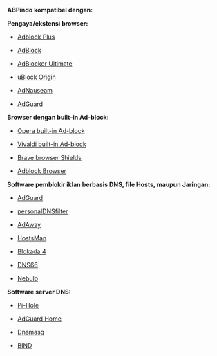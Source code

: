 **ABPindo kompatibel dengan:**

**Pengaya/ekstensi browser:**

- [Adblock Plus](https://adblockplus.org)

- [AdBlock](https://getadblock.com)

- [AdBlocker Ultimate](https://adblockultimate.net)

- [uBlock Origin](https://ublockorigin.com/)

- [AdNauseam](https://adnauseam.io/)

- [AdGuard](https://adguard.com/en/adguard-browser-extension/overview.html)

**Browser dengan built-in Ad-block:**

- [Opera built-in Ad-block](https://www.opera.com/id/features/ad-blocker)

- [Vivaldi built-in Ad-block](https://vivaldi.com/id/features/ad-blocker/)

- [Brave browser Shields](https://support.brave.com/hc/en-us/articles/360022973471-What-is-Shields-)

- [Adblock Browser](https://play.google.com/store/apps/details?id=org.adblockplus.browser)

**Software pemblokir iklan berbasis DNS, file Hosts, maupun Jaringan:**

- [AdGuard](https://adguard.com/id/welcome.html)

- [personalDNSfilter](https://zenz-solutions.de/personaldnsfilter/)

- [AdAway](https://adaway.org)

- [HostsMan](https://www.abelhadigital.com/hostsman/)

- [Blokada 4](https://blokada.org)

- [DNS66](https://github.com/julian-klode/dns66)

- [Nebulo](https://play.google.com/store/apps/details?id=com.frostnerd.smokescreen)

**Software server DNS:**

- [Pi-Hole](https://pi-hole.net)

- [AdGuard Home](https://adguard.com/en/adguard-home/overview.html)

- [Dnsmasq](https://thekelleys.org.uk/dnsmasq/doc.html)

- [BIND](https://www.isc.org/bind/)
